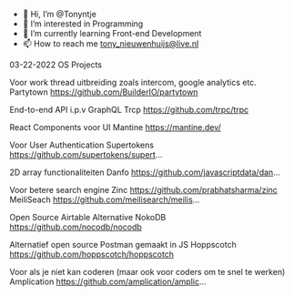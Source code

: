 - 👋 Hi, I’m @Tonyntje
- 👀 I’m interested in Programming
- 🌱 I’m currently learning Front-end Development
- 📫 How to reach me tony_nieuwenhuijs@live.nl

03-22-2022 OS Projects 

Voor work thread uitbreiding zoals intercom, google analytics etc.
Partytown https://github.com/BuilderIO/partytown

End-to-end API i.p.v GraphQL
Trcp https://github.com/trpc/trpc

React Components voor UI
Mantine https://mantine.dev/

Voor User Authentication
Supertokens https://github.com/supertokens/supert...

2D array functionaliteiten
Danfo https://github.com/javascriptdata/dan...

Voor betere search engine
Zinc https://github.com/prabhatsharma/zinc
MeiliSeach https://github.com/meilisearch/meilis...

Open Source Airtable Alternative
NokoDB https://github.com/nocodb/nocodb

Alternatief open source Postman gemaakt in JS
Hoppscotch https://github.com/hoppscotch/hoppscotch

Voor als je niet kan coderen (maar ook voor coders om te snel te werken)
Amplication https://github.com/amplication/amplic...
